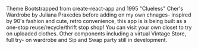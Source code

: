 Theme Bootstrapped from create-react-app and 1995 "Clueless" Cher's Wardrobe by Juliana Praxedes before adding on my own chnages- inspired by 90's fashion and cute, retro convenience, this app is is being built as a one-stop reuse/recycle/thrift stop shop! You can visit your own closet to try on uploaded clothes. Other components including a virtual Vintage Store, full try- on wardrobe and Sip and Swap party still in development.
